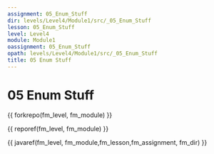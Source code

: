```yaml
---
assignment: 05_Enum_Stuff
dir: levels/Level4/Module1/src/_05_Enum_Stuff
lesson: 05_Enum_Stuff
level: Level4
module: Module1
oassignment: 05_Enum_Stuff
opath: levels/Level4/Module1/src/_05_Enum_Stuff
title: 05 Enum Stuff
---
```

# 05 Enum Stuff

{{ forkrepo(fm_level, fm_module) }}

{{ reporef(fm_level, fm_module) }}




{{ javaref(fm_level, fm_module,fm_lesson,fm_assignment, fm_dir) }}

